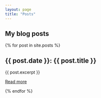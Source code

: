 ```yaml
---
layout: page
title: "Posts"
---
```


## My blog posts

{% for post in site.posts %}
  <h2>{{ post.date }}: {{ post.title }}</h2>
  <p>{{ post.excerpt }}</p>
  <p><a href="{{ post.url }}">Read more</a></p>
{% endfor %}